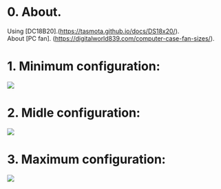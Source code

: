 # 0. About.

Using [DC18B20].(https://tasmota.github.io/docs/DS18x20/).  
About [PC fan]. (https://digitalworld839.com/computer-case-fan-sizes/).  

# 1. Minimum configuration:  

![](https://raw.githubusercontent.com/TrDA-hab/Projects/master/PC%20fan/501.jpg)  

# 2. Midle configuration:  

![](https://raw.githubusercontent.com/TrDA-hab/Projects/master/PC%20fan/502.jpg)  

# 3. Maximum configuration:  

![](https://raw.githubusercontent.com/TrDA-hab/Projects/master/PC%20fan/503.jpg)  
